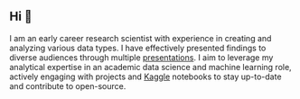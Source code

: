 ## Hi 👋
I am an early career research scientist with experience in creating and analyzing various data types. I have effectively presented findings to diverse audiences through multiple [presentations](https://github.com/ssnajme/Presentations-Collection). I aim to leverage my analytical expertise in an academic data science and machine learning role, actively engaging with projects and [Kaggle](https://github.com/ssnajme/kaggle-notebooks) notebooks to stay up-to-date and contribute to open-source. 
